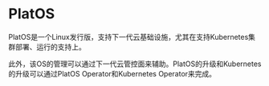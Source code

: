 # PlatOS
PlatOS是一个Linux发行版，支持下一代云基础设施，尤其在支持Kubernetes集群部署、运行的支持上。

此外，该OS的管理可以通过下一代云管控面来辅助。PlatOS的升级和Kubernetes的升级可以通过PlatOS Operator和Kubernetes Operator来完成。
